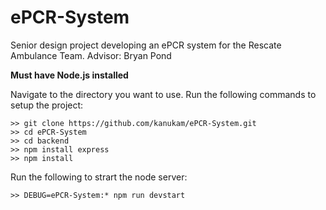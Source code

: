 # ePCR-System
Senior design project developing an ePCR system for the Rescate Ambulance Team.
Advisor: Bryan Pond

**Must have Node.js installed**

Navigate to the directory you want to use.
Run the following commands to setup the project:

```
>> git clone https://github.com/kanukam/ePCR-System.git
>> cd ePCR-System
>> cd backend
>> npm install express
>> npm install
```
Run the following to strart the node server:
```
>> DEBUG=ePCR-System:* npm run devstart
```
